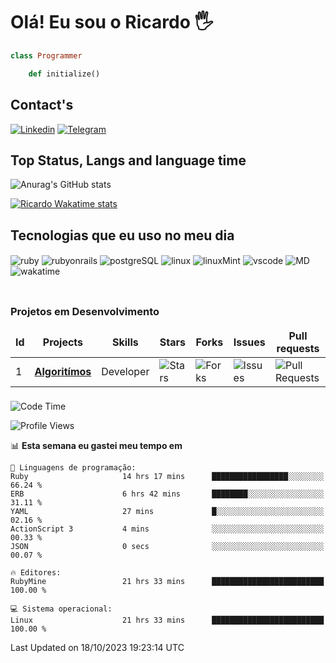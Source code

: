 # Olá! Eu sou o Ricardo 🖐️
```ruby 
class Programmer

	def initialize() 
```
## Contact's
[![Linkedin](https://img.shields.io/badge/LinkedIn-0077B5?style=for-the-badge&logo=linkedin&logoColor=white)](https://www.linkedin.com/in/ricardo-benicio/)
[![Telegram](https://img.shields.io/badge/Telegram-2CA5E0?style=for-the-badge&logo=telegram&logoColor=white)](https://t.me/ricadofelipe)

## Top Status, Langs and language time
![Anurag's GitHub stats](https://github-readme-stats.vercel.app/api?username=ricardofelipe7&show_icons=true&theme=synthwave)

[![Ricardo Wakatime stats](https://github-readme-stats.vercel.app/api/wakatime?username=@ricardofelipe&layout=compact)](https://wakatime.com/@ricardofelipe)

## Tecnologias que eu uso no meu dia

<div style="display: inline_block">
  <img align="center" alt="ruby" src="https://img.shields.io/badge/Ruby-CC342D?style=for-the-badge&logo=ruby&logoColor=white" />
  <img align="center" alt="rubyonrails" src="https://img.shields.io/badge/Ruby_on_Rails-CC0000?style=for-the-badge&logo=ruby-on-rails&logoColor=white"/>
  <img align="center" alt="postgreSQL" src="https://img.shields.io/badge/PostgreSQL-316192?style=for-the-badge&logo=postgresql&logoColor=white" />
  <img align="center" alt="linux" src="https://img.shields.io/badge/Linux-FCC624?style=for-the-badge&logo=linux&logoColor=black" />
  <img align="center" alt="linuxMint" src="https://img.shields.io/badge/Linux_Mint-87CF3E?style=for-the-badge&logo=linux-mint&logoColor=white" />
  <img align="center" alt="vscode" src="https://img.shields.io/badge/VSCode-0078D4?style=for-the-badge&logo=visual%20studio%20code&logoColor=white"/>
  <img align="center" alt="MD" src="https://img.shields.io/badge/Markdown-000000?style=for-the-badge&logo=markdown&logoColor=white"/>
  <img align="center" alt="wakatime" src="https://img.shields.io/badge/WakaTime-000000?style=for-the-badge&logo=WakaTime&logoColor=white"/> 

  
</div><br/>

##
<h3>Projetos em Desenvolvimento</h3>
<table>
    <thead align="center">
        <tr border: none;>
            <td><b>Id</b></td>
	    <td><b>Projects</b></td>
	    <td><b>Skills</b></td>
            <td><b>Stars</b></td>
            <td><b>Forks</b></td>
            <td><b>Issues</b></td>
            <td><b>Pull requests</b></td>
        </tr>
    </thead>
    <tbody>
	    <tr>
		<td>1</td>
            	<td><a href="https://github.com/ricardofelipe7/rspec_algoritimos"><b> Algoritímos </b></a></td>
		<td>Developer</td>
            	<td><img alt="Stars" src="https://img.shields.io/github/stars/ricardofelipe7/rspec_algoritimos?style=flat-square&labelColor=343b41" /></td>
            	<td><img alt="Forks" src="https://img.shields.io/github/forks/ricardofelipe7/rspec_algoritimos?style=flat-square&labelColor=343b41" /></td>
            	<td><img alt="Issues" src="https://img.shields.io/github/issues/ricardofelipe7/rspec_algoritimos?style=flat-square&labelColor=343b41" /></td>
            	<td><img alt="Pull Requests" src="https://img.shields.io/github/issues-pr/ricardofelipe7/rspec_algoritimos?style=flat-square&labelColor=343b41" /></td>
        </tr>
    </tbody>
</table>

###
<!--START_SECTION:waka-->
![Code Time](http://img.shields.io/badge/Code%20Time-258%20hrs%2049%20mins-blue)

![Profile Views](http://img.shields.io/badge/Visualizac%C3%B5es%20do%20perfil-122-blue)

📊 **Esta semana eu gastei meu tempo em** 

```text
💬 Linguagens de programação: 
Ruby                     14 hrs 17 mins      █████████████████░░░░░░░░   66.24 % 
ERB                      6 hrs 42 mins       ████████░░░░░░░░░░░░░░░░░   31.11 % 
YAML                     27 mins             █░░░░░░░░░░░░░░░░░░░░░░░░   02.16 % 
ActionScript 3           4 mins              ░░░░░░░░░░░░░░░░░░░░░░░░░   00.33 % 
JSON                     0 secs              ░░░░░░░░░░░░░░░░░░░░░░░░░   00.07 % 

🔥 Editores: 
RubyMine                 21 hrs 33 mins      █████████████████████████   100.00 % 

💻 Sistema operacional: 
Linux                    21 hrs 33 mins      █████████████████████████   100.00 % 
```


 Last Updated on 18/10/2023 19:23:14 UTC
<!--END_SECTION:waka-->

